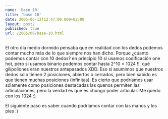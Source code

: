 ```yaml
---
name: 'base 10'
title: 'base 10'
date: 2005-06-12T12:47:00.000+02:00
layout: post2
published: true
url: /2005/06/base-10.html
---
```


El otro día medio dormido pensaba que en realidad con los dedos podemos contar mucho más de lo que siempre nos han dicho. Porque ¿cúanto podemos contar con 10 dedos? en principio 10 si usamos codificación one hot, pero si usamos binario podemos contar hasta 2^10 = 1024 !!, qué gilipollones eran nuestros antepasados XDD. Eso si asumimos que nuestros dedos solo tienen 2 posiciones, abiertos o cerrados, pero bien sabido es que tienen muchas posiciones (infinitas). Es cierto que podríamos usar sólamente como posiciones destacadas las quenos permiten las articulaciones, pero la verdad es que es chungo poder articular. Me quedo con los 1024 :)  
  
El siguiente paso es saber cuando podríamos contar con las manos y los pies :)